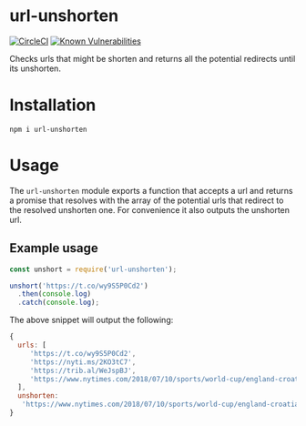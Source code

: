 # url-unshorten

[![CircleCI](https://circleci.com/gh/dinostheo/url-unshorten/tree/master.svg?style=svg)](https://circleci.com/gh/dinostheo/url-unshorten/tree/master) [![Known Vulnerabilities](https://snyk.io/test/github/dinostheo/url-unshorten/badge.svg?targetFile=package.json)](https://snyk.io/test/github/dinostheo/url-unshorten?targetFile=package.json)

Checks urls that might be shorten and returns all the potential redirects until its unshorten.

# Installation

`npm i url-unshorten`

# Usage

The `url-unshorten` module exports a function that accepts a url and returns a promise that resolves with the array of the potential urls that redirect to the resolved unshorten one. For convenience it also outputs the unshorten url.

## Example usage

```js
const unshort = require('url-unshorten');

unshort('https://t.co/wy9S5P0Cd2')
  .then(console.log)
  .catch(console.log);
```

The above snippet will output the following:

```js
{
  urls: [
     'https://t.co/wy9S5P0Cd2',
     'https://nyti.ms/2KO3tC7',
     'https://trib.al/WeJspBJ',
     'https://www.nytimes.com/2018/07/10/sports/world-cup/england-croatia-france-belgium.html?smtyp=cur&smid=tw-nytimes'
  ],
  unshorten:
   'https://www.nytimes.com/2018/07/10/sports/world-cup/england-croatia-france-belgium.html?smtyp=cur&smid=tw-nytimes'
}
```
